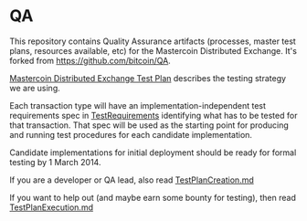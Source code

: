 QA
==

This repository contains Quality Assurance artifacts (processes, master test plans, resources available, etc)
for the Mastercoin Distributed Exchange. It's forked from https://github.com/bitcoin/QA.

[Mastercoin Distributed Exchange Test Plan](MastercoinDistributedExchangeTestPlan.md) describes the testing strategy we are using.

Each transaction type will have an implementation-independent test requirements spec in [TestRequirements](TestRequirements) identifying what has to be tested for that transaction. That spec will be used as the starting point for producing and running test procedures for each candidate implementation.

Candidate implementations for initial deployment should be ready for formal testing by 1 March 2014. 

If you are a developer or QA lead, also read
[TestPlanCreation.md](TestPlanCreation.md)

If you want to help out (and maybe earn some bounty for testing), then read [TestPlanExecution.md](TestPlanExecution.md)

